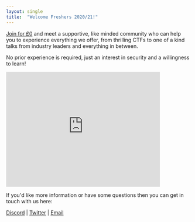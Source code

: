 ```yaml
---
layout: single
title:  "Welcome Freshers 2020/21!"
---
```

[Join for £0](https://www.liverpoolguild.org/groups/cyber-security) and meet a supportive, like minded community who can help you to experience everything we offer, from thrilling CTFs to one of a kind talks from industry leaders and everything in between.

No prior experience is required, just an interest in security and a willingness to learn!

 <iframe width="420" height="315" src="https://www.youtube.com/embed/-y-KrnqMJb8" frameborder="0" allowfullscreen></iframe> 

If you'd like more information or have some questions then you can get in touch with us here:

[Discord](https://cybersoc.cf/discord) |
[Twitter](https://twitter.com/CyberSocUoL) |
[Email](mailto:cybersecurity@society.liverpoolguild.org)
